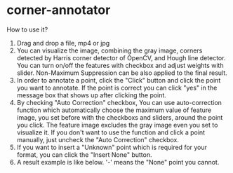 # corner-annotator

How to use it?
1. Drag and drop a file, mp4 or jpg
2. You can visualize the image, combining the gray image, corners detected by Harris corner detector of OpenCV, and Hough line detector. You can turn on/off the features with checkbox and adjust weights with slider. Non-Maximum Suppression can be also applied to the final result.
3. In order to annotate a point, click the "Click" button and click the point you want to annotate. If the point is correct you can click "yes" in the message box that shows up after clicking the point.
4. By checking "Auto Correction" checkbox, You can use auto-correction function which automatically choose the maximum value of feature image, you set before with the checkboxs and sliders, around the point you click. The feature image excludes the gray image even you set to visualize it. If you don't want to use the function and click a point manually, just uncheck the "Auto Correction" checkbox.
5. If you want to insert a "Unknown" point which is required for your format, you can click the "Insert None" button.
6. A result example is like below. '-' means the "None" point you cannot.
